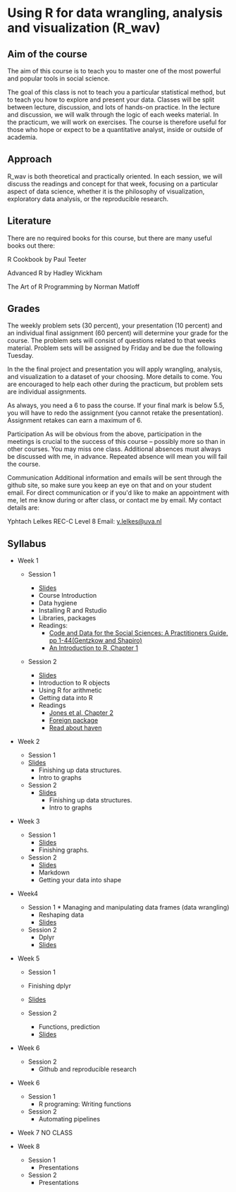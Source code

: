 # Using R for data wrangling, analysis and visualization (R_wav)

## Aim of the course
The aim of this course is to teach you to master one of the most powerful and popular tools in social science. 

The goal of this class is not to teach you a particular statistical method, but to teach you how to explore and present your data. Classes will be split between lecture, discussion, and lots of hands-on practice. In the lecture and discussion, we will walk through the logic of each weeks material. In the practicum, we will work on exercises. The course is therefore useful for those who hope or expect to be a quantitative analyst, inside or outside of academia. 

## Approach
R_wav is both theoretical and practically oriented. In each session, we will discuss the readings and concept for that week, focusing on a particular aspect of data science, whether it is the philosophy of visualization, exploratory data analysis, or the reproducible research. 

## Literature
There are no required books for this course, but there are many useful books out there:

R Cookbook by Paul Teeter

Advanced R by Hadley Wickham

The Art of R Programming by Norman Matloff

## Grades
The weekly problem sets (30 percent), your presentation (10 percent) and an individual final assignment (60 percent) will determine your grade for the course. The problem sets will consist of questions related to that weeks material. Problem sets will be assigned by Friday and be due the following Tuesday. 

In the the final project and presentation you will apply wrangling, analysis, and visualization to a dataset of your choosing. More details to come. You are encouraged to help each other during the practicum, but problem sets are individual assignments.

As always, you need a 6 to pass the course. If your final mark is below 5.5, you will have to redo the assignment (you cannot retake the presentation). Assignment retakes can earn a maximum of 6.

Participation
As will be obvious from the above, participation in the meetings is crucial to the success of this course – possibly more so than in other courses. You may miss one class. Additional absences must always be discussed with me, in advance. Repeated absence will mean you will fail the course. 

Communication
Additional information and emails will be sent through the github site, so make sure you keep an eye on that and on your student email. For direct communication or if you'd like to make an appointment with me, let me know during or after class, or contact me by email. My contact details are:

Yphtach Lelkes
REC-C Level 8
Email: y.lelkes@uva.nl


## Syllabus
* Week 1
	* Session 1
		* [Slides](https://dl.dropboxusercontent.com/u/42416194/r_wav_1a/Week1-a/index.html)
		* Course Introduction
		* Data hygiene
		* Installing R and Rstudio
		* Libraries, packages
		* Readings: 
			* [Code and Data for the Social Sciences: A Practitioners Guide, pp 1-44(Gentzkow and Shapiro)](http://web.stanford.edu/~gentzkow/research/CodeAndData.pdf)
			* [An Introduction to R, Chapter 1](https://cran.r-project.org/doc/manuals/R-intro.pdf)
	
	* Session 2
	
		* [Slides](https://dl.dropboxusercontent.com/u/42416194/R_wav/Week1-b/index.html)
		* Introduction to R objects
		* Using R for arithmetic
		* Getting data into R
		* Readings
			* [Jones et al, Chapter 2](https://dl.dropboxusercontent.com/u/42416194/r_wav_2a/jones2a.pdf)
			* [Foreign package](https://cran.r-project.org/web/packages/foreign/foreign.pdf)
			* [Read about haven](https://github.com/hadley/haven)
		
* Week 2
	* Session 1
    * [Slides](https://dl.dropboxusercontent.com/u/42416194/R_wav/Week2-a/Untitled.html)
		* Finishing up data structures.
		* Intro to graphs
  * Session 2
    * [Slides](https://dl.dropboxusercontent.com/u/42416194/R_wav/Week2-b/Untitled.html)
		* Finishing up data structures.
		* Intro to graphs
    
    

* Week 3
  * Session 1
    * [Slides](https://dl.dropboxusercontent.com/u/42416194/R_wav/Week2-b/Untitled.html)
    * Finishing graphs.
  * Session 2
    * [Slides](https://dl.dropboxusercontent.com/u/42416194/R_wav/Week3-b/mydeck/index.html)
    * Markdown
    * Getting your data into shape

* Week4
  * Session 1
		* Managing and manipulating data frames (data wrangling) 
    * Reshaping data
    * [Slides](https://dl.dropboxusercontent.com/u/42416194/R_wav/week4-a/index.html)
  * Session 2	
    * Dplyr 
    * [Slides](https://dl.dropboxusercontent.com/u/42416194/R_wav/Week4-b/index.html)

* Week 5
	* Session 1
    * Finishing dplyr
    * [Slides](https://dl.dropboxusercontent.com/u/42416194/R_wav/Week5-a/index.html)


  * Session 2
    * Functions, prediction
    * [Slides](https://dl.dropboxusercontent.com/u/42416194/R_wav/Week5-b/index.html)


* Week 6
	* Session 2
		* Github and reproducible research
		
* Week 6
	* Session 1
		* R programing: Writing functions  
	* Session 2
		* Automating pipelines 

* Week 7
NO CLASS


* Week 8
	* Session 1
		* Presentations 	
   * Session 2 
    	* Presentations
